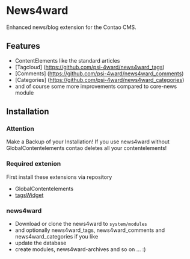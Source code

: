 News4ward
=============

Enhanced news/blog extension for the Contao CMS.

Features
--------
* ContentElements like the standard articles
* [Tagcloud] (https://github.com/psi-4ward/news4ward_tags)
* [Comments] (https://github.com/psi-4ward/news4ward_comments)
* [Categories] (https://github.com/psi-4ward/news4ward_categories)
* and of course some more improvements compared to core-news module

Installation
------------

### Attention
Make a Backup of your Installation! If you use news4ward without GlobalContentelements
contao deletes all your contentelements!

### Required extenion
First install these extensions via repository
* GlobalContentelements
* [tagsWidget](https://github.com/psi-4ward/tagsWidget)

### news4ward
* Download or clone the news4ward to `system/modules`
* and optionally news4ward_tags, news4ward_comments and news4ward_categories if you like
* update the database
* create modules, news4ward-archives and so on ... :)